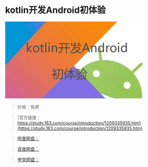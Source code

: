 # kotlin开发Android初体验

![img](../../../assets/study163/free/b2dc94e51e0744feb9d3d536b3beea79.png)

> 价格：免费

> [官方链接：https://study.163.com/course/introduction/1209335935.htm](https://study.163.com/course/introduction/1209335935.htm)

> [阿里网盘：]()

> [百度网盘：]()

> [夸克网盘：]()
